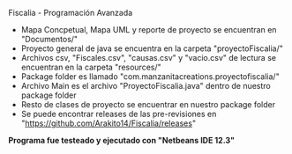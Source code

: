 Fiscalia - Programación Avanzada

- Mapa Concpetual, Mapa UML y reporte de proyecto se encuentran en "Documentos/"
- Proyecto general de java se encuentra en la carpeta "proyectoFiscalia/"
- Archivos csv, "Fiscales.csv", "causas.csv" y "vacio.csv" de lectura se encuentran en la carpeta "resources/"
- Package folder es llamado "com.manzanitacreations.proyectofiscalia/"
- Archivo Main es el archivo "ProyectoFiscalia.java" dentro de nuestro package folder
- Resto de clases de proyecto se encuentrar en nuestro package folder
- Se puede encontrar releases de las pre-revisiones en "https://github.com/Arakito14/Fiscalia/releases"

**Programa fue testeado y ejecutado con "Netbeans IDE 12.3"**
